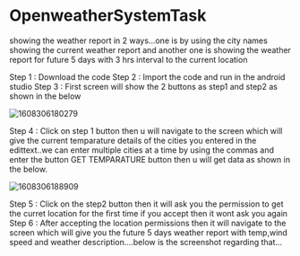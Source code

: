 # OpenweatherSystemTask
showing the weather report in 2 ways...one is by using the city names showing the current weather report and another one is showing the weather report for future 5 days with 3 hrs interval to the current location

Step 1  :  Download the code 
Step 2  :  Import the code and run in the android studio
Step 3  :  First screen will show the 2 buttons as step1 and step2 as shown in the below

![1608306180279](https://user-images.githubusercontent.com/76216373/102633518-8e0b8c80-4176-11eb-962a-b3c7973606f0.JPEG)

Step 4  : Click on step 1 button then u will navigate to the screen which will give the current temparature details of the cities you entered in the edittext..we can enter multiple cities at a time by using the commas and enter the button GET TEMPARATURE button then u will get data as shown  in  the below.

![1608306188909](https://user-images.githubusercontent.com/76216373/102633832-fbb7b880-4176-11eb-83c0-efe002a04692.JPEG)

Step 5  : Click on the step2  button then it will ask you the permission to get the curret location for the first time if you accept then it wont ask you again
Step 6  : After accepting the location permissions then it will navigate to the screen which will give you the future 5 days weather report with temp,wind speed and weather description....below is the screenshot regarding that...
